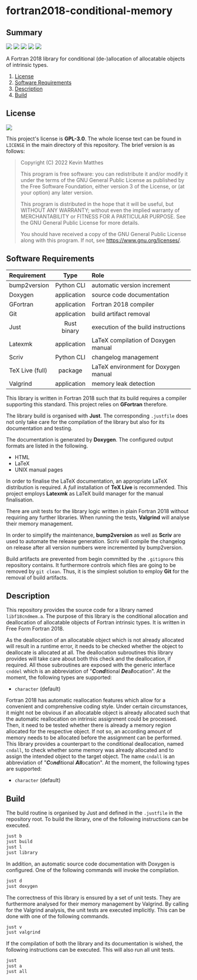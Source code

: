 <!---------------------- GNU General Public License 3.0 ------------------------
--                                                                            --
-- Copyright (C) 2022 Kevin Matthes                                           --
--                                                                            --
-- This program is free software: you can redistribute it and/or modify       --
-- it under the terms of the GNU General Public License as published by       --
-- the Free Software Foundation, either version 3 of the License, or          --
-- (at your option) any later version.                                        --
--                                                                            --
-- This program is distributed in the hope that it will be useful,            --
-- but WITHOUT ANY WARRANTY; without even the implied warranty of             --
-- MERCHANTABILITY or FITNESS FOR A PARTICULAR PURPOSE.  See the              --
-- GNU General Public License for more details.                               --
--                                                                            --
-- You should have received a copy of the GNU General Public License          --
-- along with this program.  If not, see <https://www.gnu.org/licenses/>.     --
--                                                                            --
------------------------------------------------------------------------------->

<!------------------------------------------------------------------------------
--
--  AUTHOR      Kevin Matthes
--  BRIEF       Important information regarding this project.
--  COPYRIGHT   GPL-3.0
--  DATE        2022
--  FILE        README.md
--  NOTE        See `LICENSE' for full license.
--
------------------------------------------------------------------------------->

# fortran2018-conditional-memory

## Summary

[![](https://bors.tech/images/badge_small.svg)](https://app.bors.tech/repositories/57832)
[![](https://github.com/kevinmatthes/fortran2018-conditional-memory/workflows/bump2version/badge.svg)](https://github.com/kevinmatthes/fortran2018-conditional-memory/workflows/bump2version)
[![](https://github.com/kevinmatthes/fortran2018-conditional-memory/workflows/cffconvert/badge.svg)](https://github.com/kevinmatthes/fortran2018-conditional-memory/workflows/cffconvert)
[![](https://github.com/kevinmatthes/fortran2018-conditional-memory/workflows/valgrind/badge.svg)](https://github.com/kevinmatthes/fortran2018-conditional-memory/workflows/valgrind)
[![](https://img.shields.io/github/license/kevinmatthes/fortran2018-conditional-memory)](https://github.com/kevinmatthes/fortran2018-conditional-memory)

A Fortran 2018 library for conditional (de-)allocation of allocatable objects of
intrinsic types.

1. [License](#license)
2. [Software Requirements](#software-requirements)
3. [Description](#description)
4. [Build](#build)

## License

[![](https://img.shields.io/github/license/kevinmatthes/fortran2018-conditional-memory)](https://github.com/kevinmatthes/fortran2018-conditional-memory)

This project's license is **GPL-3.0**.  The whole license text can be found in
`LICENSE` in the main directory of this repository.  The brief version is as
follows:

> Copyright (C) 2022 Kevin Matthes
>
> This program is free software: you can redistribute it and/or modify
> it under the terms of the GNU General Public License as published by
> the Free Software Foundation, either version 3 of the License, or
> (at your option) any later version.
>
> This program is distributed in the hope that it will be useful,
> but WITHOUT ANY WARRANTY; without even the implied warranty of
> MERCHANTABILITY or FITNESS FOR A PARTICULAR PURPOSE.  See the
> GNU General Public License for more details.
>
> You should have received a copy of the GNU General Public License
> along with this program.  If not, see <https://www.gnu.org/licenses/>.

## Software Requirements

| Requirement       | Type          | Role                                  |
|:------------------|:-------------:|:--------------------------------------|
| bump2version      | Python CLI    | automatic version increment           |
| Doxygen           | application   | source code documentation             |
| GFortran          | application   | Fortran 2018 compiler                 |
| Git               | application   | build artifact removal                |
| Just              | Rust binary   | execution of the build instructions   |
| Latexmk           | application   | LaTeX compilation of Doxygen manual   |
| Scriv             | Python CLI    | changelog management                  |
| TeX Live (full)   | package       | LaTeX environment for Doxygen manual  |
| Valgrind          | application   | memory leak detection                 |

This library is written in Fortran 2018 such that its build requires a compiler
supporting this standard.  This project relies on **GFortran** therefore.

The library build is organised with **Just**.  The corresponding `.justfile`
does not only take care for the compilation of the library but also for its
documentation and testing.

The documentation is generated by **Doxygen**.  The configured output formats
are listed in the following.

* HTML
* LaTeX
* UNIX manual pages

In order to finalise the LaTeX documentation, an appropriate LaTeX distribution
is required.  A *full* installation of **TeX Live** is recommended.  This
project employs **Latexmk** as LaTeX build manager for the manual finalisation.

There are unit tests for the library logic written in plain Fortran 2018 without
requiring any further libraries.  When running the tests, **Valgrind** will
analyse their memory management.

In order to simplify the maintenance, **bump2version** as well as **Scriv** are
used to automate the release generation.  Scriv will compile the changelog on
release after all version numbers were incremented by bump2version.

Build artifacts are prevented from begin committed by the `.gitignore` this
repository contains.  It furthermore controls which files are going to be
removed by `git clean`.  Thus, it is the simplest solution to employ **Git** for
the removal of build artifacts.

## Description

This repository provides the source code for a library named `libf18cndmem.a`.
The purpose of this library is the conditional allocation and deallocation of
allocatable objects of Fortran intrinsic types.  It is written in Free Form
Fortran 2018.

As the deallocation of an allocatable object which is not already allocated will
result in a runtime error, it needs to be checked whether the object to
deallocate is allocated at all.  The deallocation subroutines this library
provides will take care about both this check and the deallocation, if required.
All those subroutines are exposed with the generic interface `cnddel` which is
an abbreviation of "***C***o***nd***itional ***De***a***l***location".  At the
moment, the following types are supported:

* `character` (default)

Fortran 2018 has automatic reallocation features which allow for a convenient
and comprehensive coding style.  Under certain circumstances, it might not be
obvious if an allocatable object is already allocated such that the automatic
reallocation on intrinsic assignment could be processed.  Then, it need to be
tested whether there is already a memory region allocated for the respective
object.  If not so, an according amount of memory needs to be allocated before
the assignment can be performed.  This library provides a counterpart to the
conditional deallocation, named `cndall`, to check whether some memory was
already allocated and to assign the intended object to the target object.  The
name `cndall` is an abbreviation of "***C***o***nd***itional ***All***ocation".
At the moment, the following types are supported:

* `character` (default)

## Build

The build routine is organised by Just and defined in the `.justfile` in the
repository root.  To build the library, one of the following instructions can
be executed.

```bash
just b
just build
just l
just library
```

In addition, an automatic source code documentation with Doxygen is configured.
One of the following commands will invoke the compilation.

```bash
just d
just doxygen
```

The correctness of this library is ensured by a set of unit tests.  They are
furthermore analysed for their memory management by Valgrind.  By calling for
the Valgrind analysis, the unit tests are executed implicitly.  This can be
done with one of the following commands.

```bash
just v
just valgrind
```

If the compilation of both the library and its documentation is wished, the
following instructions can be executed.  This will also run all unit tests.

```bash
just
just a
just all
```

<!----------------------------------------------------------------------------->
